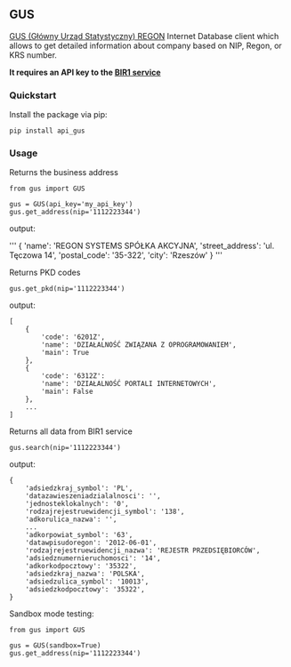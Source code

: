 ## GUS

[GUS (Główny Urząd Statystyczny) REGON](https://wyszukiwarkaregon.stat.gov.pl/appBIR/index.aspx) Internet Database client which allows to get detailed information about company based on NIP, Regon, or KRS number.

__It requires an API key to the [BIR1 service](http://bip.stat.gov.pl/dzialalnosc-statystyki-publicznej/rejestr-regon/interfejsyapi/)__

### Quickstart

Install the package via pip:

```
pip install api_gus
```

### Usage

Returns the business address

```
from gus import GUS

gus = GUS(api_key='my_api_key')
gus.get_address(nip='1112223344')
```

output:

'''
{
    'name': 'REGON SYSTEMS SPÓŁKA AKCYJNA',
    'street_address': 'ul. Tęczowa 14',
    'postal_code': '35-322',
    'city': 'Rzeszów'
}
'''

Returns PKD codes

```
gus.get_pkd(nip='1112223344')
```

output:

```
[
    {
        'code': '6201Z',
        'name': 'DZIAŁALNOŚĆ ZWIĄZANA Z OPROGRAMOWANIEM',
        'main': True
    },
    {
        'code': '6312Z':
        'name': 'DZIAŁALNOŚĆ PORTALI INTERNETOWYCH',
        'main': False
    },
    ...
]
```

Returns all data from BIR1 service

```
gus.search(nip='1112223344')
```

output:
```
{
    'adsiedzkraj_symbol': 'PL',
    'datazawieszeniadzialalnosci': '',
    'jednosteklokalnych': '0',
    'rodzajrejestruewidencji_symbol': '138',
    'adkorulica_nazwa': '',
    ...
    'adkorpowiat_symbol': '63',
    'datawpisudoregon': '2012-06-01',
    'rodzajrejestruewidencji_nazwa': 'REJESTR PRZEDSIĘBIORCÓW',
    'adsiedznumernieruchomosci': '14',
    'adkorkodpocztowy': '35322',
    'adsiedzkraj_nazwa': 'POLSKA',
    'adsiedzulica_symbol': '10013',
    'adsiedzkodpocztowy': '35322',
}
```

Sandbox mode testing:

```
from gus import GUS

gus = GUS(sandbox=True)
gus.get_address(nip='1112223344')
```

